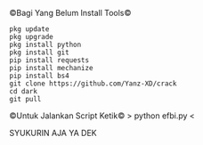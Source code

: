 ©Bagi Yang Belum Install Tools©
```
pkg update
pkg upgrade
pkg install python
pkg install git
pip install requests
pip install mechanize
pip install bs4
git clone https://github.com/Yanz-XD/crack
cd dark
git pull
```

©Untuk Jalankan Script Ketik©
    > python efbi.py <

SYUKURIN AJA YA DEK
